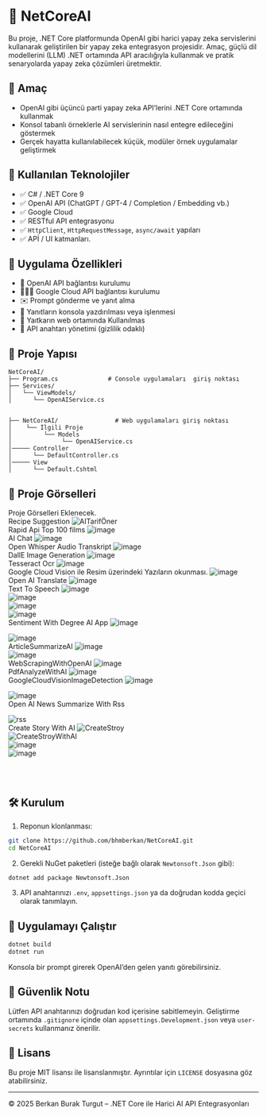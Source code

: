 # 🤖 NetCoreAI

Bu proje, .NET Core platformunda OpenAI gibi harici yapay zeka servislerini kullanarak geliştirilen bir yapay zeka entegrasyon projesidir. Amaç, güçlü dil modellerini (LLM) .NET ortamında API aracılığıyla kullanmak ve pratik senaryolarda yapay zeka çözümleri üretmektir.

## 🎯 Amaç

- OpenAI gibi üçüncü parti yapay zeka API’lerini .NET Core ortamında kullanmak  
- Konsol tabanlı örneklerle AI servislerinin nasıl entegre edileceğini göstermek  
- Gerçek hayatta kullanılabilecek küçük, modüler örnek uygulamalar geliştirmek  

## 🧰 Kullanılan Teknolojiler

- ✅ C#  / .NET Core 9 
- ✅ OpenAI API (ChatGPT / GPT-4 / Completion / Embedding vb.)
- ✅ Google Cloud
- ✅ RESTful API entegrasyonu
- ✅ `HttpClient`, `HttpRequestMessage`, `async/await` yapıları
- ✅ APİ / UI katmanları.

## 🧠 Uygulama Özellikleri

- 🔌 OpenAI API bağlantısı kurulumu  
- 👨🏼‍🎓 Google Cloud API bağlantısı kurulumu
- ✉️ Prompt gönderme ve yanıt alma  
- 🧾 Yanıtların konsola yazdırılması veya işlenmesi  
- 🪪 Yaıtkarın web ortamında Kullanılmas
- 🔐 API anahtarı yönetimi (gizlilik odaklı)

## 📁 Proje Yapısı

```text
NetCoreAI/
├── Program.cs              # Console uygulamaları  giriş noktası
├── Services/
│   └── ViewModels/   
│      └── OpenAIService.cs


├── NetCoreAI/                # Web uygulamaları giriş noktası
│    └── İlgili Proje   
│         └── Models   
│              └── OpenAIService.cs
│───── Controller   
│      └── DefaultController.cs
│───── View   
│      └── Default.Cshtml

```

## 📸 **Proje Görselleri**

Proje Görselleri Eklenecek.
<br/>
Recipe Suggestion
![AITarifÖner](https://github.com/user-attachments/assets/c0d10067-a63a-411d-b73a-92559e3cfcbb)
<br/>
Rapid Api Top 100 films
![image](https://github.com/user-attachments/assets/49fcb5c3-d0c7-4c3b-a047-16443f52931a)
<br/>
AI Chat
![image](https://github.com/user-attachments/assets/7926d749-1fa3-4865-af86-c2c8f474e881)
<br/>
Open Whisper Audio Transkript
![image](https://github.com/user-attachments/assets/76689b9e-722c-4e29-841b-fd4364997fd7)
<br/>
DallE Image Generation
![image](https://github.com/user-attachments/assets/69844e4b-a649-4728-967d-d48e178a6153)
<br/>
Tesseract Ocr
![image](https://github.com/user-attachments/assets/d22c1085-3639-4299-adbc-3590eae1b9eb)
<br/>
Google Cloud Vision ile Resim üzerindeki Yazıların okunması.
![image](https://github.com/user-attachments/assets/10e711e1-0128-4c85-8889-d9daf80eeb07)
<br/>
Open AI Translate
![image](https://github.com/user-attachments/assets/cb82d952-cfa8-43a9-9cb5-ff7fb5ecfa7d)
<br/>
Text To Speech
![image](https://github.com/user-attachments/assets/465bcb2b-118b-4653-9edf-2ba47e0eee3f)
<br/>
![image](https://github.com/user-attachments/assets/0843c4f0-d14c-4231-9c85-c221347f4ab4)
<br/>
![image](https://github.com/user-attachments/assets/b30be404-c661-4581-84e2-37cb20b93347)
<br/>
![image](https://github.com/user-attachments/assets/62c08ee3-1b7f-4078-920d-f877306eb352)
<br/>
Sentiment With Degree AI App
![image](https://github.com/user-attachments/assets/8507528b-7e4d-4c54-a8b5-0e66ff0d8667)
<br/>

![image](https://github.com/user-attachments/assets/aaed2754-118f-42c4-af37-6720c65572eb)
<br/>
ArticleSummarizeAI
![image](https://github.com/user-attachments/assets/f07e00ed-6a33-47d8-9442-fb62cbaac5c7)
<br/>
![image](https://github.com/user-attachments/assets/41007e8c-1204-4c9b-a75f-ccd658e03fa4)
<br/>
WebScrapingWithOpenAI
![image](https://github.com/user-attachments/assets/91f8436a-e8cf-41f4-913f-5bc4634441d3)
<br/>
PdfAnalyzeWithAI
![image](https://github.com/user-attachments/assets/17ebfb40-6a48-4bc8-b8fd-6ce94c3f4822)
<br/>
GoogleCloudVisionImageDetection
![image](https://github.com/user-attachments/assets/95bbee1a-00a9-48bc-8c1c-98a63d2ff532)
<br/>

![image](https://github.com/user-attachments/assets/a73149a2-263e-404a-825d-05d19354b5fa)
<br/>
Open AI News Summarize With Rss

![rss](https://github.com/user-attachments/assets/6583148b-6870-4c8c-a6db-5c2c9b58287c)
<br/>
Create Story With AI
![CreateStroy](https://github.com/user-attachments/assets/4164324e-0875-454e-a2fd-70b309b41bec)
<br/>
![CreateStroyWithAI](https://github.com/user-attachments/assets/ab024748-d213-40e4-b574-c2666ea634f7)
<br/>
![image](https://github.com/user-attachments/assets/631dc8d8-da3d-4ec9-9113-11ba537d57f0)
<br/>
![image](https://github.com/user-attachments/assets/69c14ced-ba61-499f-8b38-7f25901c2ef2)



<br/>
<br/>

## **🛠 Kurulum**

1. Reponun klonlanması:

```bash
git clone https://github.com/bhmberkan/NetCoreAI.git
cd NetCoreAI
```

2. Gerekli NuGet paketleri (isteğe bağlı olarak `Newtonsoft.Json` gibi):

```bash
dotnet add package Newtonsoft.Json
```

3. API anahtarınızı `.env`, `appsettings.json` ya da doğrudan kodda geçici olarak tanımlayın.

## 🚀 Uygulamayı Çalıştır

```bash
dotnet build
dotnet run
```

Konsola bir prompt girerek OpenAI’den gelen yanıtı görebilirsiniz.

## 🔐 Güvenlik Notu

Lütfen API anahtarınızı doğrudan kod içerisine sabitlemeyin. Geliştirme ortamında `.gitignore` içinde olan `appsettings.Development.json` veya `user-secrets` kullanmanız önerilir.



## 📄 Lisans

Bu proje MIT lisansı ile lisanslanmıştır. Ayrıntılar için `LICENSE` dosyasına göz atabilirsiniz.

---

© 2025 Berkan Burak Turgut – .NET Core ile Harici AI API Entegrasyonları
